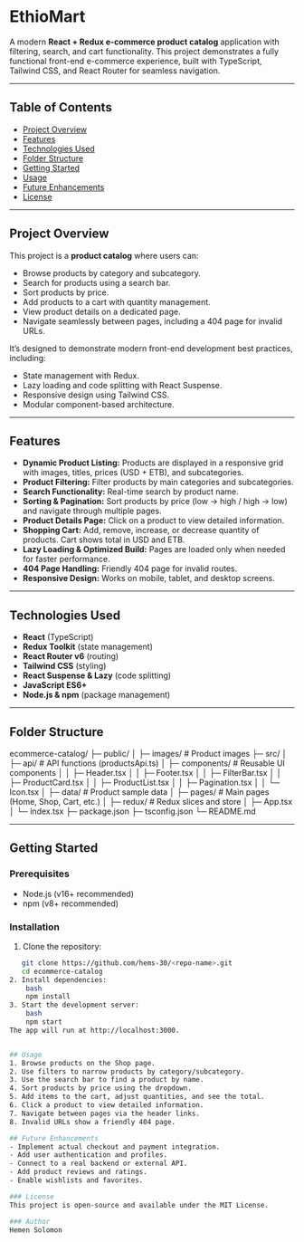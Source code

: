 # EthioMart

A modern **React + Redux e-commerce product catalog** application with filtering, search, and cart functionality. This project demonstrates a fully functional front-end e-commerce experience, built with TypeScript, Tailwind CSS, and React Router for seamless navigation.

---

## Table of Contents
- [Project Overview](#project-overview)
- [Features](#features)
- [Technologies Used](#technologies-used)
- [Folder Structure](#folder-structure)
- [Getting Started](#getting-started)
- [Usage](#usage)
- [Future Enhancements](#future-enhancements)
- [License](#license)

---

## Project Overview
This project is a **product catalog** where users can:
- Browse products by category and subcategory.
- Search for products using a search bar.
- Sort products by price.
- Add products to a cart with quantity management.
- View product details on a dedicated page.
- Navigate seamlessly between pages, including a 404 page for invalid URLs.

It’s designed to demonstrate modern front-end development best practices, including:
- State management with Redux.
- Lazy loading and code splitting with React Suspense.
- Responsive design using Tailwind CSS.
- Modular component-based architecture.

---

## Features
- **Dynamic Product Listing:** Products are displayed in a responsive grid with images, titles, prices (USD + ETB), and subcategories.  
- **Product Filtering:** Filter products by main categories and subcategories.  
- **Search Functionality:** Real-time search by product name.  
- **Sorting & Pagination:** Sort products by price (low → high / high → low) and navigate through multiple pages.  
- **Product Details Page:** Click on a product to view detailed information.  
- **Shopping Cart:** Add, remove, increase, or decrease quantity of products. Cart shows total in USD and ETB.  
- **Lazy Loading & Optimized Build:** Pages are loaded only when needed for faster performance.  
- **404 Page Handling:** Friendly 404 page for invalid routes.  
- **Responsive Design:** Works on mobile, tablet, and desktop screens.  

---

## Technologies Used
- **React** (TypeScript)
- **Redux Toolkit** (state management)
- **React Router v6** (routing)
- **Tailwind CSS** (styling)
- **React Suspense & Lazy** (code splitting)
- **JavaScript ES6+**
- **Node.js & npm** (package management)

---

## Folder Structure
ecommerce-catalog/
├─ public/
│ ├─ images/ # Product images
├─ src/
│ ├─ api/ # API functions (productsApi.ts)
│ ├─ components/ # Reusable UI components
│ │ ├─ Header.tsx
│ │ ├─ Footer.tsx
│ │ ├─ FilterBar.tsx
│ │ ├─ ProductCard.tsx
│ │ ├─ ProductList.tsx
│ │ ├─ Pagination.tsx
│ │ └─ Icon.tsx
│ ├─ data/ # Product sample data
│ ├─ pages/ # Main pages (Home, Shop, Cart, etc.)
│ ├─ redux/ # Redux slices and store
│ ├─ App.tsx
│ └─ index.tsx
├─ package.json
├─ tsconfig.json
└─ README.md

---

## Getting Started

### Prerequisites
- Node.js (v16+ recommended)
- npm (v8+ recommended)

### Installation
1. Clone the repository:
```bash
   git clone https://github.com/hems-30/<repo-name>.git
   cd ecommerce-catalog
2. Install dependencies:
    bash
    npm install
3. Start the development server:
    bash
    npm start
The app will run at http://localhost:3000.


## Usage
1. Browse products on the Shop page.
2. Use filters to narrow products by category/subcategory.
3. Use the search bar to find a product by name.
4. Sort products by price using the dropdown.
5. Add items to the cart, adjust quantities, and see the total.
6. Click a product to view detailed information.
7. Navigate between pages via the header links.
8. Invalid URLs show a friendly 404 page.

## Future Enhancements
- Implement actual checkout and payment integration.
- Add user authentication and profiles.
- Connect to a real backend or external API.
- Add product reviews and ratings.
- Enable wishlists and favorites.

### License
This project is open-source and available under the MIT License.

### Author
Hemen Solomon